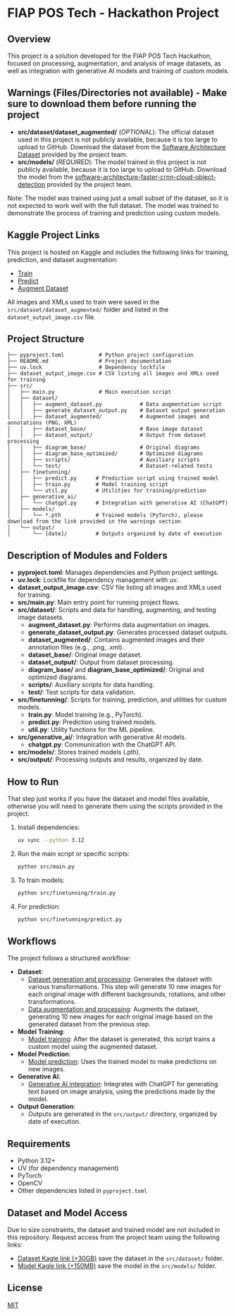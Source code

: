 # FIAP POS Tech - Hackathon Project

## Overview
This project is a solution developed for the FIAP POS Tech Hackathon, focused on processing, augmentation, and analysis of image datasets, as well as integration with generative AI models and training of custom models.

## Warnings (Files/Directories not available) - Make sure to download them before running the project
- **src/dataset/dataset_augmented/** (*OPTIONAL*): The official dataset used in this project is not publicly available, because it is too large to upload to GitHub. Download the dataset from the [Software Architecture Dataset](https://www.kaggle.com/datasets/carlosrian/software-architecture-dataset) provided by the project team.
- **src/models/** (*REQUIRED*): The model trained in this project is not publicly available, because it is too large to upload to GitHub. Download the model from the [software-architecture-faster-crnn-cloud-object-detection](https://www.kaggle.com/models/carlosrian/software-architecture-faster-crnn-cloud-object-detection) provided by the project team.

Note: The model was trained using just a small subset of the dataset, so it is not expected to work well with the full dataset. The model was trained to demonstrate the process of training and prediction using custom models.

## Kaggle Project Links

This project is hosted on Kaggle and includes the following links for training, prediction, and dataset augmentation:

- [Train](https://www.kaggle.com/code/carlosrian/train-model) 
- [Predict](https://www.kaggle.com/code/carlosrian/predict-model)
- [Augment Dataset](https://www.kaggle.com/datasets/carlosrian/software-architecture-dataset)

All images and XMLs used to train were saved in the `src/dataset/dataset_augmented/` folder and listed in the `dataset_output_image.csv` file.

## Project Structure

```
├── pyproject.toml           # Python project configuration
├── README.md                # Project documentation
├── uv.lock                  # Dependency lockfile
├── dataset_output_image.csv # CSV listing all images and XMLs used for training
├── src/
│   ├── main.py              # Main execution script
│   ├── dataset/
│   │   ├── augment_dataset.py            # Data augmentation script
│   │   ├── generate_dataset_output.py    # Dataset output generation
│   │   ├── dataset_augmented/            # Augmented images and annotations (PNG, XML)
│   │   ├── dataset_base/                 # Base image dataset
│   │   ├── dataset_output/               # Output from dataset processing
│   │   ├── diagram_base/                 # Original diagrams
│   │   ├── diagram_base_optimized/       # Optimized diagrams
│   │   ├── scripts/                      # Auxiliary scripts
│   │   └── test/                         # Dataset-related tests
│   ├── finetunning/
│   │   ├── predict.py      # Prediction script using trained model
│   │   ├── train.py        # Model training script
│   │   └── util.py         # Utilities for training/prediction
│   ├── generative_ai/
│   │   └── chatgpt.py      # Integration with generative AI (ChatGPT)
│   ├── models/
│   │   └── *.pth           # Trained models (PyTorch), please download from the link provided in the warnings section
│   └── output/
│       └── [date]/         # Outputs organized by date of execution
```

## Description of Modules and Folders

- **pyproject.toml**: Manages dependencies and Python project settings.
- **uv.lock**: Lockfile for dependency management with uv.
- **dataset_output_image.csv**: CSV file listing all images and XMLs used for training.
- **src/main.py**: Main entry point for running project flows.
- **src/dataset/**: Scripts and data for handling, augmenting, and testing image datasets.
  - **augment_dataset.py**: Performs data augmentation on images.
  - **generate_dataset_output.py**: Generates processed dataset outputs.
  - **dataset_augmented/**: Contains augmented images and their annotation files (e.g., .png, .xml).
  - **dataset_base/**: Original image dataset.
  - **dataset_output/**: Output from dataset processing.
  - **diagram_base/** and **diagram_base_optimized/**: Original and optimized diagrams.
  - **scripts/**: Auxiliary scripts for data handling.
  - **test/**: Test scripts for data validation.
- **src/finetunning/**: Scripts for training, prediction, and utilities for custom models.
  - **train.py**: Model training (e.g., PyTorch).
  - **predict.py**: Prediction using trained models.
  - **util.py**: Utility functions for the ML pipeline.
- **src/generative_ai/**: Integration with generative AI models.
  - **chatgpt.py**: Communication with the ChatGPT API.
- **src/models/**: Stores trained models (.pth).
- **src/output/**: Processing outputs and results, organized by date.

## How to Run

That step just works if you have the dataset and model files available, otherwise you will need to generate them using the scripts provided in the project.

1. Install dependencies:
   ```bash
   uv sync --python 3.12
   ```

2. Run the main script or specific scripts:
   ```bash
   python src/main.py
   ```

3. To train models:
   ```bash
   python src/finetunning/train.py
   ```

4. For prediction:
   ```bash
   python src/finetunning/predict.py
   ```

## Workflows
The project follows a structured workflow:

- **Dataset**:
   - [Dataset generation and processing](src/dataset/generate_dataset_output.py): Generates the dataset with various transformations. This step will generate 10 new images for each original image with different backgrounds, rotations, and other transformations.
   - [Data augmentation and processing](src/dataset/augment_dataset.py): Augments the dataset, generating 10 new images for each original image based on the generated dataset from the previous step.
- **Model Training**:
   - [Model training](src/finetunning/train.py): After the dataset is generated, this script trains a custom model using the augmented dataset.
- **Model Prediction**:
   - [Model prediction](src/finetunning/predict.py): Uses the trained model to make predictions on new images.
- **Generative AI**:
   - [Generative AI integration](src/generative_ai/chatgpt.py): Integrates with ChatGPT for generating text based on image analysis, using the predictions made by the model.
- **Output Generation**:
   - Outputs are generated in the `src/output/` directory, organized by date of execution.

## Requirements
- Python 3.12+
- UV (for dependency management)
- PyTorch
- OpenCV
- Other dependencies listed in `pyproject.toml`

## Dataset and Model Access

Due to size constraints, the dataset and trained model are not included in this repository. Request access from the project team using the following links:
- [Dataset Kagle link (+30GB)](https://www.kaggle.com/datasets/carlosrian/software-architecture-dataset) save the dataset in the `src/dataset/` folder.
- [Model Kagle link (+150MB)](https://www.kaggle.com/models/carlosrian/software-architecture-faster-crnn-cloud-object-detection) save the model in the `src/models/` folder.

## License
[MIT](LICENSE)
